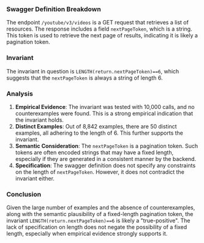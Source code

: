 ### Swagger Definition Breakdown
The endpoint `/youtube/v3/videos` is a GET request that retrieves a list of resources. The response includes a field `nextPageToken`, which is a string. This token is used to retrieve the next page of results, indicating it is likely a pagination token.

### Invariant
The invariant in question is `LENGTH(return.nextPageToken)==6`, which suggests that the `nextPageToken` is always a string of length 6.

### Analysis
1. **Empirical Evidence**: The invariant was tested with 10,000 calls, and no counterexamples were found. This is a strong empirical indication that the invariant holds.
2. **Distinct Examples**: Out of 8,842 examples, there are 50 distinct examples, all adhering to the length of 6. This further supports the invariant.
3. **Semantic Consideration**: The `nextPageToken` is a pagination token. Such tokens are often encoded strings that may have a fixed length, especially if they are generated in a consistent manner by the backend.
4. **Specification**: The swagger definition does not specify any constraints on the length of `nextPageToken`. However, it does not contradict the invariant either.

### Conclusion
Given the large number of examples and the absence of counterexamples, along with the semantic plausibility of a fixed-length pagination token, the invariant `LENGTH(return.nextPageToken)==6` is likely a "true-positive". The lack of specification on length does not negate the possibility of a fixed length, especially when empirical evidence strongly supports it.
